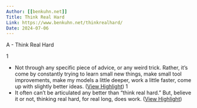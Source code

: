 ```yaml
---
Author: [[benkuhn.net]]
Title: Think Real Hard
Link: https://www.benkuhn.net/thinkrealhard/
Date: 2024-07-06
---
```

A - Think Real Hard

1
- Not through any specific piece of advice, or any weird trick. Rather, it’s come by constantly trying to learn small new things, make small tool improvements, make my models a little deeper, work a little faster, come up with slightly better ideas. ([View Highlight](https://instapaper.com/read/1527076840/20296032))
1
- It often can’t be articulated any better than “think real hard.” But, believe it or not, thinking real hard, for real long, does work. ([View Highlight](https://instapaper.com/read/1527076840/20296043))
